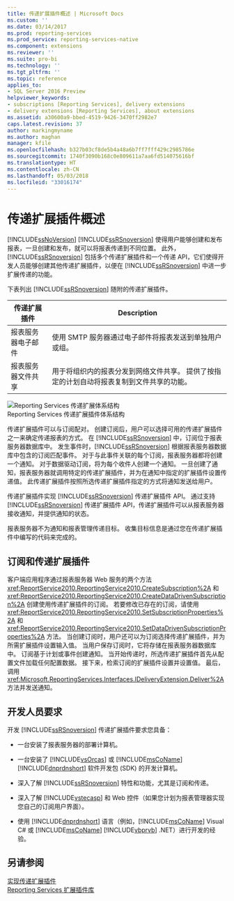 ```yaml
---
title: 传递扩展插件概述 | Microsoft Docs
ms.custom: ''
ms.date: 03/14/2017
ms.prod: reporting-services
ms.prod_service: reporting-services-native
ms.component: extensions
ms.reviewer: ''
ms.suite: pro-bi
ms.technology: ''
ms.tgt_pltfrm: ''
ms.topic: reference
applies_to:
- SQL Server 2016 Preview
helpviewer_keywords:
- subscriptions [Reporting Services], delivery extensions
- delivery extensions [Reporting Services], about extensions
ms.assetid: a30600a9-bbed-4519-9426-3470ff2982e7
caps.latest.revision: 37
author: markingmyname
ms.author: maghan
manager: kfile
ms.openlocfilehash: b327b03cf8de5b4a48a6b7ff7fff429c2985786e
ms.sourcegitcommit: 1740f3090b168c0e809611a7aa6fd514075616bf
ms.translationtype: HT
ms.contentlocale: zh-CN
ms.lasthandoff: 05/03/2018
ms.locfileid: "33016174"
---
```

# <a name="delivery-extensions-overview"></a>传递扩展插件概述
  [!INCLUDE[ssNoVersion](../../../includes/ssnoversion-md.md)] [!INCLUDE[ssRSnoversion](../../../includes/ssrsnoversion-md.md)] 使得用户能够创建和发布报表，一旦创建和发布，就可以将报表传递到不同位置。 此外，[!INCLUDE[ssRSnoversion](../../../includes/ssrsnoversion-md.md)] 包括多个传递扩展插件和一个传递 API，它们使得开发人员能够创建其他传递扩展插件，以便在 [!INCLUDE[ssRSnoversion](../../../includes/ssrsnoversion-md.md)] 中进一步扩展传递的功能。  
  
 下表列出 [!INCLUDE[ssRSnoversion](../../../includes/ssrsnoversion-md.md)] 随附的传递扩展插件。  
  
|传递扩展插件|Description|  
|------------------------|-----------------|  
|报表服务器电子邮件|使用 SMTP 服务器通过电子邮件将报表发送到单独用户或组。|  
|报表服务器文件共享|用于将组织内的报表分发到网络文件共享。 提供了按指定的计划自动将报表复制到文件共享的功能。|  
  
 ![Reporting Services 传递扩展体系结构](../../../reporting-services/extensions/delivery-extension/media/bk-reportservicedelivery.gif "Reporting Services 传递扩展体系结构")  
Reporting Services 传递扩展插件体系结构  
  
 传递扩展插件可以与订阅配对。 创建订阅后，用户可以选择可用的传递扩展插件之一来确定传递报表的方式。 在 [!INCLUDE[ssRSnoversion](../../../includes/ssrsnoversion-md.md)] 中，订阅位于报表服务器数据库中。 发生事件时，[!INCLUDE[ssRSnoversion](../../../includes/ssrsnoversion-md.md)] 根据报表服务器数据库中包含的订阅匹配事件。 对于与此事件关联的每个订阅，报表服务器都将创建一个通知。 对于数据驱动订阅，将为每个收件人创建一个通知。 一旦创建了通知，报表服务器就调用特定的传递扩展插件，并为在通知中指定的扩展插件设置传递值。 此传递扩展插件按照所选传递扩展插件指定的方式将通知发送给用户。  
  
 传递扩展插件实现 [!INCLUDE[ssRSnoversion](../../../includes/ssrsnoversion-md.md)] 传递扩展插件 API。 通过支持 [!INCLUDE[ssRSnoversion](../../../includes/ssrsnoversion-md.md)] 传递扩展插件 API，传递扩展插件可以从报表服务器接收通知，并提供通知的状态。  
  
 报表服务器不为通知和报表管理传递目标。 收集目标信息是通过您在传递扩展插件中编写的代码来完成的。  
  
## <a name="subscriptions-and-delivery-extensions"></a>订阅和传递扩展插件  
 客户端应用程序通过报表服务器 Web 服务的两个方法 <xref:ReportService2010.ReportingService2010.CreateSubscription%2A> 和 <xref:ReportService2010.ReportingService2010.CreateDataDrivenSubscription%2A> 创建使用传递扩展插件的订阅。 若要修改已存在的订阅，请使用 <xref:ReportService2010.ReportingService2010.SetSubscriptionProperties%2A> 和 <xref:ReportService2010.ReportingService2010.SetDataDrivenSubscriptionProperties%2A> 方法。 当创建订阅时，用户还可以为订阅选择传递扩展插件，并为所需扩展插件设置输入值。 当用户保存订阅时，它将存储在报表服务器数据库中。 订阅基于计划或事件创建通知。 当开始传递时，所选传递扩展插件首先从配置文件加载任何配置数据。 接下来，检索订阅的扩展插件设置并设置值。 最后，调用 <xref:Microsoft.ReportingServices.Interfaces.IDeliveryExtension.Deliver%2A> 方法并发送通知。  
  
## <a name="developer-requirements"></a>开发人员要求  
 开发 [!INCLUDE[ssRSnoversion](../../../includes/ssrsnoversion-md.md)] 传递扩展插件要求您具备：  
  
-   一台安装了报表服务器的部署计算机。  
  
-   一台安装了 [!INCLUDE[vsOrcas](../../../includes/vsorcas-md.md)] 或 [!INCLUDE[msCoName](../../../includes/msconame-md.md)] [!INCLUDE[dnprdnshort](../../../includes/dnprdnshort-md.md)] 软件开发包 (SDK) 的开发计算机。  
  
-   深入了解 [!INCLUDE[ssRSnoversion](../../../includes/ssrsnoversion-md.md)] 特性和功能，尤其是订阅和传递。  
  
-   深入了解 [!INCLUDE[vstecasp](../../../includes/vstecasp-md.md)] 和 Web 控件（如果您计划为报表管理器实现您自己的订阅用户界面）。  
  
-   使用 [!INCLUDE[dnprdnshort](../../../includes/dnprdnshort-md.md)] 语言（例如，[!INCLUDE[msCoName](../../../includes/msconame-md.md)] Visual C# 或 [!INCLUDE[msCoName](../../../includes/msconame-md.md)] [!INCLUDE[vbprvb](../../../includes/vbprvb-md.md)] .NET）进行开发的经验。  
  
## <a name="see-also"></a>另请参阅  
 [实现传递扩展插件](../../../reporting-services/extensions/delivery-extension/implementing-a-delivery-extension.md)   
 [Reporting Services 扩展插件库](../../../reporting-services/extensions/reporting-services-extension-library.md)  
  
  

